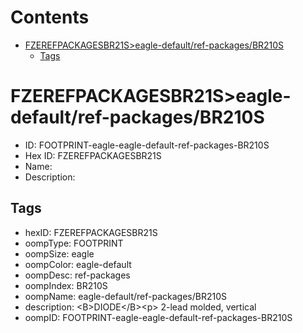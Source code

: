 



Contents
========

* [FZEREFPACKAGESBR21S>eagle-default/ref-packages/BR210S](#fzerefpackagesbr21seagle-defaultref-packagesbr210s)
	* [Tags](#tags)

# FZEREFPACKAGESBR21S>eagle-default/ref-packages/BR210S

- ID: FOOTPRINT-eagle-eagle-default-ref-packages-BR210S
- Hex ID: FZEREFPACKAGESBR21S
- Name: 
- Description: 

## Tags

- hexID: FZEREFPACKAGESBR21S
- oompType: FOOTPRINT
- oompSize: eagle
- oompColor: eagle-default
- oompDesc: ref-packages
- oompIndex: BR210S
- oompName: eagle-default/ref-packages/BR210S
- description: &lt;B&gt;DIODE&lt;/B&gt;&lt;p&gt;&#xD;
2-lead molded, vertical
- oompID: FOOTPRINT-eagle-eagle-default-ref-packages-BR210S
